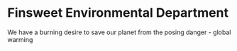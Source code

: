 # Finsweet Environmental Department

We have a burning desire to save our planet from the posing danger - global warming 
